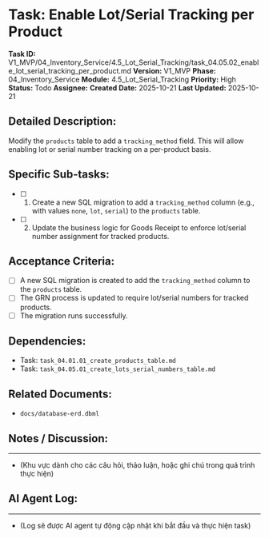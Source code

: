 # Task: Enable Lot/Serial Tracking per Product

**Task ID:** V1_MVP/04_Inventory_Service/4.5_Lot_Serial_Tracking/task_04.05.02_enable_lot_serial_tracking_per_product.md
**Version:** V1_MVP
**Phase:** 04_Inventory_Service
**Module:** 4.5_Lot_Serial_Tracking
**Priority:** High
**Status:** Todo
**Assignee:** 
**Created Date:** 2025-10-21
**Last Updated:** 2025-10-21

## Detailed Description:
Modify the `products` table to add a `tracking_method` field. This will allow enabling lot or serial number tracking on a per-product basis.

## Specific Sub-tasks:
- [ ] 1. Create a new SQL migration to add a `tracking_method` column (e.g., with values `none`, `lot`, `serial`) to the `products` table.
- [ ] 2. Update the business logic for Goods Receipt to enforce lot/serial number assignment for tracked products.

## Acceptance Criteria:
- [ ] A new SQL migration is created to add the `tracking_method` column to the `products` table.
- [ ] The GRN process is updated to require lot/serial numbers for tracked products.
- [ ] The migration runs successfully.

## Dependencies:
*   Task: `task_04.01.01_create_products_table.md`
*   Task: `task_04.05.01_create_lots_serial_numbers_table.md`

## Related Documents:
*   `docs/database-erd.dbml`

## Notes / Discussion:
---
*   (Khu vực dành cho các câu hỏi, thảo luận, hoặc ghi chú trong quá trình thực hiện)

## AI Agent Log:
---
*   (Log sẽ được AI agent tự động cập nhật khi bắt đầu và thực hiện task)
